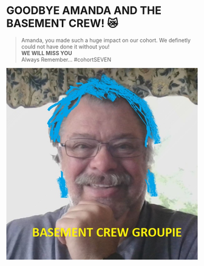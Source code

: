 # GOODBYE AMANDA AND THE BASEMENT CREW! :crying_cat_face:
>Amanda, you made such a huge impact on our cohort. We definetly could not have done it without you!</br>
>**WE WILL MISS YOU**</br>
>Always Remember... #cohortSEVEN

![Image of Groupie](./Assets/image.png)
